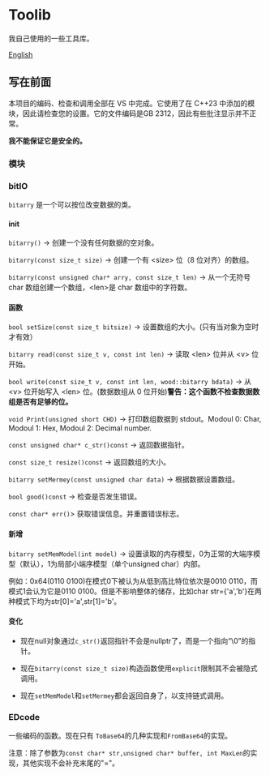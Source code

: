 # Toolib
我自己使用的一些工具库。

 [English](README_en.md)

## 写在前面
本项目的编码、检查和调用全部在 VS 中完成。它使用了在 C++23 中添加的模块，因此请检查您的设置。它的文件编码是GB 2312，因此有些批注显示并不正常。

**我不能保证它是安全的。**

### 模块

### bitIO
`bitarry` 是一个可以按位改变数据的类。

#### init
`bitarry()` -> 创建一个没有任何数据的空对象。

`bitarry(const size_t size)` -> 创建一个有 \<size\> 位（8 位对齐）的数组。

`bitarry(const unsigned char* arry, const size_t len)` -> 从一个无符号 char 数组创建一个数组，\<len\>是 char 数组中的字符数。

#### 函数
`bool setSize(const size_t bitsize)` -> 设置数组的大小。(只有当对象为空时才有效）

`bitarry read(const size_t v, const int len)` -> 读取 \<len\> 位并从 \<v\> 位开始。

`bool write(const size_t v, const int len, wood::bitarry bdata)` -> 从 \<v\> 位开始写入 \<len\> 位。(数据数组从 0 位开始)**警告：这个函数不检查数据数组是否有足够的位。**

`void Print(unsigned short CHD)` -> 打印数组数据到 stdout。Modoul 0: Char, Modoul 1: Hex, Modoul 2: Decimal number.

`const unsigned char* c_str()const` -> 返回数据指针。

`const size_t resize()const` -> 返回数组的大小。

`bitarry setMermey(const unsigned char data)` -> 根据数据设置数组。

`bool good()const` -> 检查是否发生错误。

`const char* err()`> 获取错误信息。并重置错误标志。

#### 新增
`bitarry setMemModel(int model)` -> 设置读取的内存模型，0为正常的大端序模型（默认），1为局部小端序模型（单个unsigned char）内部。

例如：0x64(0110 0100)在模式0下被认为从低到高比特位依次是0010 0110，而模式1会认为它是0110 0100。但是不影响整体的储存，比如char str={'a','b'}在两种模式下均为str\[0\]='a',str\[1\]='b'。

#### 变化
* 现在null对象通过`c_str()`返回指针不会是nullptr了，而是一个指向“\0”的指针。

* 现在`bitarry(const size_t size)`构造函数使用`explicit`限制其不会被隐式调用。

* 现在`setMemModel`和`setMermey`都会返回自身了，以支持链式调用。

### EDcode
一些编码的函数。现在只有 `ToBase64`的几种实现和`FromBase64`的实现。

注意：除了参数为`const char* str,unsigned char* buffer, int MaxLen`的实现，其他实现不会补充末尾的"="。